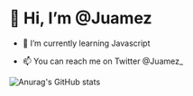 <h1>👋 Hi, I’m @Juamez </h1>

- 🌱 I’m currently learning Javascript


- 📫 You can reach me on Twitter @Juamez_



![Anurag's GitHub stats](https://github-readme-stats.vercel.app/api?username=Juamez&show_icons=true&theme=synthwave)


<!---
Juamez/Juamez is a ✨ special ✨ repository because its `README.md` (this file) appears on your GitHub profile.
You can click the Preview link to take a look at your changes.


--->
